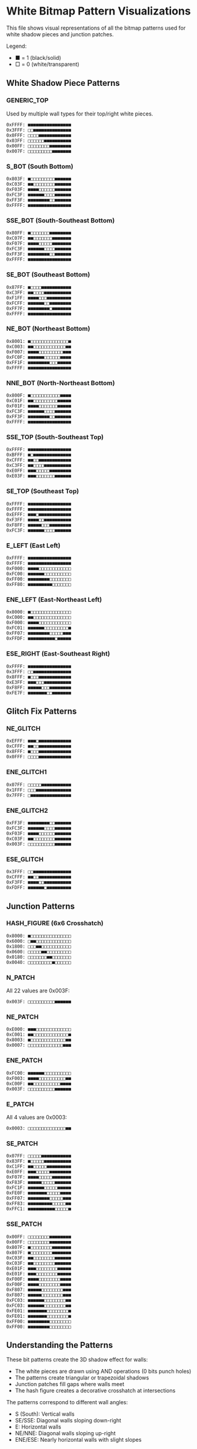 # White Bitmap Pattern Visualizations

This file shows visual representations of all the bitmap patterns used for white shadow pieces and junction patches.

Legend:
- ■ = 1 (black/solid)
- □ = 0 (white/transparent)

## White Shadow Piece Patterns

### GENERIC_TOP
Used by multiple wall types for their top/right white pieces.
```
0xFFFF: ■■■■■■■■■■■■■■■■
0x3FFF: □□■■■■■■■■■■■■■■
0x0FFF: □□□□■■■■■■■■■■■■
0x03FF: □□□□□□■■■■■■■■■■
0x00FF: □□□□□□□□■■■■■■■■
0x007F: □□□□□□□□□■■■■■■■
```

### S_BOT (South Bottom)
```
0x803F: ■□□□□□□□□□■■■■■■
0xC03F: ■■□□□□□□□□■■■■■■
0xF03F: ■■■■□□□□□□■■■■■■
0xFC3F: ■■■■■■□□□□■■■■■■
0xFF3F: ■■■■■■■■□□■■■■■■
0xFFFF: ■■■■■■■■■■■■■■■■
```

### SSE_BOT (South-Southeast Bottom)
```
0x80FF: ■□□□□□□□■■■■■■■■
0xC07F: ■■□□□□□□□■■■■■■■
0xF07F: ■■■■□□□□□■■■■■■■
0xFC3F: ■■■■■■□□□□■■■■■■
0xFF3F: ■■■■■■■■□□■■■■■■
0xFFFF: ■■■■■■■■■■■■■■■■
```

### SE_BOT (Southeast Bottom)
```
0x87FF: ■□□□□■■■■■■■■■■■
0xC3FF: ■■□□□□■■■■■■■■■■
0xF1FF: ■■■■□□□■■■■■■■■■
0xFCFF: ■■■■■■□□■■■■■■■■
0xFF7F: ■■■■■■■■□■■■■■■■
0xFFFF: ■■■■■■■■■■■■■■■■
```

### NE_BOT (Northeast Bottom)
```
0x8001: ■□□□□□□□□□□□□□□■
0xC003: ■■□□□□□□□□□□□□■■
0xF007: ■■■■□□□□□□□□□■■■
0xFC0F: ■■■■■■□□□□□□■■■■
0xFF1F: ■■■■■■■■□□□■■■■■
0xFFFF: ■■■■■■■■■■■■■■■■
```

### NNE_BOT (North-Northeast Bottom)
```
0x800F: ■□□□□□□□□□□□■■■■
0xC01F: ■■□□□□□□□□□■■■■■
0xF01F: ■■■■□□□□□□□■■■■■
0xFC3F: ■■■■■■□□□□■■■■■■
0xFF3F: ■■■■■■■■□□■■■■■■
0xFFFF: ■■■■■■■■■■■■■■■■
```

### SSE_TOP (South-Southeast Top)
```
0xFFFF: ■■■■■■■■■■■■■■■■
0xBFFF: ■□■■■■■■■■■■■■■■
0xCFFF: ■■□□■■■■■■■■■■■■
0xC3FF: ■■□□□□■■■■■■■■■■
0xE0FF: ■■■□□□□□■■■■■■■■
0xE03F: ■■■□□□□□□□■■■■■■
```

### SE_TOP (Southeast Top)
```
0xFFFF: ■■■■■■■■■■■■■■■■
0xFFFF: ■■■■■■■■■■■■■■■■
0xEFFF: ■■■□■■■■■■■■■■■■
0xF3FF: ■■■■□□■■■■■■■■■■
0xF8FF: ■■■■■□□□■■■■■■■■
0xFC3F: ■■■■■■□□□□■■■■■■
```

### E_LEFT (East Left)
```
0xFFFF: ■■■■■■■■■■■■■■■■
0xFFFF: ■■■■■■■■■■■■■■■■
0xF000: ■■■■□□□□□□□□□□□□
0xFC00: ■■■■■■□□□□□□□□□□
0xFF00: ■■■■■■■■□□□□□□□□
0xFF80: ■■■■■■■■■□□□□□□□
```

### ENE_LEFT (East-Northeast Left)
```
0x8000: ■□□□□□□□□□□□□□□□
0xC000: ■■□□□□□□□□□□□□□□
0xF000: ■■■■□□□□□□□□□□□□
0xFC01: ■■■■■■□□□□□□□□□■
0xFF07: ■■■■■■■■□□□□□■■■
0xFFDF: ■■■■■■■■■■□■■■■■
```

### ESE_RIGHT (East-Southeast Right)
```
0xFFFF: ■■■■■■■■■■■■■■■■
0x3FFF: □□■■■■■■■■■■■■■■
0x8FFF: ■□□□■■■■■■■■■■■■
0xE3FF: ■■■□□□■■■■■■■■■■
0xF8FF: ■■■■■□□□■■■■■■■■
0xFE7F: ■■■■■■■□□■■■■■■■
```

## Glitch Fix Patterns

### NE_GLITCH
```
0xEFFF: ■■■□■■■■■■■■■■■■
0xCFFF: ■■□□■■■■■■■■■■■■
0x8FFF: ■□□□■■■■■■■■■■■■
0x0FFF: □□□□■■■■■■■■■■■■
```

### ENE_GLITCH1
```
0x07FF: □□□□□■■■■■■■■■■■
0x1FFF: □□□■■■■■■■■■■■■■
0x7FFF: □■■■■■■■■■■■■■■■
```

### ENE_GLITCH2
```
0xFF3F: ■■■■■■■■□□■■■■■■
0xFC3F: ■■■■■■□□□□■■■■■■
0xF03F: ■■■■□□□□□□■■■■■■
0xC03F: ■■□□□□□□□□■■■■■■
0x003F: □□□□□□□□□□■■■■■■
```

### ESE_GLITCH
```
0x3FFF: □□■■■■■■■■■■■■■■
0xCFFF: ■■□□■■■■■■■■■■■■
0xF3FF: ■■■■□□■■■■■■■■■■
0xFDFF: ■■■■■■□■■■■■■■■■
```

## Junction Patterns

### HASH_FIGURE (6x6 Crosshatch)
```
0x8000: ■□□□□□□□□□□□□□□□
0x6000: □■■□□□□□□□□□□□□□
0x1800: □□□■■□□□□□□□□□□□
0x0600: □□□□□■■□□□□□□□□□
0x0180: □□□□□□□■■□□□□□□□
0x0040: □□□□□□□□□■□□□□□□
```

### N_PATCH
All 22 values are 0x003F:
```
0x003F: □□□□□□□□□□■■■■■■
```

### NE_PATCH
```
0xE000: ■■■□□□□□□□□□□□□□
0xC001: ■■□□□□□□□□□□□□□■
0x8003: ■□□□□□□□□□□□□□■■
0x0007: □□□□□□□□□□□□□■■■
```

### ENE_PATCH
```
0xFC00: ■■■■■■□□□□□□□□□□
0xF003: ■■■■□□□□□□□□□□■■
0xC00F: ■■□□□□□□□□□□■■■■
0x003F: □□□□□□□□□□■■■■■■
```

### E_PATCH
All 4 values are 0x0003:
```
0x0003: □□□□□□□□□□□□□□■■
```

### SE_PATCH
```
0x07FF: □□□□□■■■■■■■■■■■
0x83FF: ■□□□□□■■■■■■■■■■
0xC1FF: ■■□□□□□■■■■■■■■■
0xE0FF: ■■■□□□□□■■■■■■■■
0xF07F: ■■■■□□□□□■■■■■■■
0xF83F: ■■■■■□□□□□■■■■■■
0xFC1F: ■■■■■■□□□□□■■■■■
0xFE0F: ■■■■■■■□□□□□■■■■
0xFF07: ■■■■■■■■□□□□□■■■
0xFF83: ■■■■■■■■■□□□□□■■
0xFFC1: ■■■■■■■■■■□□□□□■
```

### SSE_PATCH
```
0x00FF: □□□□□□□□■■■■■■■■
0x00FF: □□□□□□□□■■■■■■■■
0x807F: ■□□□□□□□□■■■■■■■
0x807F: ■□□□□□□□□■■■■■■■
0xC03F: ■■□□□□□□□□■■■■■■
0xC03F: ■■□□□□□□□□■■■■■■
0xE01F: ■■■□□□□□□□□■■■■■
0xE01F: ■■■□□□□□□□□■■■■■
0xF00F: ■■■■□□□□□□□□■■■■
0xF00F: ■■■■□□□□□□□□■■■■
0xF807: ■■■■■□□□□□□□□■■■
0xF807: ■■■■■□□□□□□□□■■■
0xFC03: ■■■■■■□□□□□□□□■■
0xFC03: ■■■■■■□□□□□□□□■■
0xFE01: ■■■■■■■□□□□□□□□■
0xFE01: ■■■■■■■□□□□□□□□■
0xFF00: ■■■■■■■■□□□□□□□□
0xFF00: ■■■■■■■■□□□□□□□□
```

## Understanding the Patterns

These bit patterns create the 3D shadow effect for walls:
- The white pieces are drawn using AND operations (0 bits punch holes)
- The patterns create triangular or trapezoidal shadows
- Junction patches fill gaps where walls meet
- The hash figure creates a decorative crosshatch at intersections

The patterns correspond to different wall angles:
- S (South): Vertical walls
- SE/SSE: Diagonal walls sloping down-right
- E: Horizontal walls
- NE/NNE: Diagonal walls sloping up-right
- ENE/ESE: Nearly horizontal walls with slight slopes